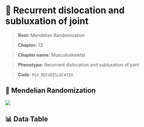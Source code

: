 # 🧪 Recurrent dislocation and subluxation of joint

> **Root:** Mendelian Randomization

> **Chapter:** 13  

> **Chapter name:** Musculoskeletal

> **Phenotype:** Recurrent dislocation and subluxation of joint  

> **Code:** `M13_RECUDISLOCATIO`

## 🧬 Mendelian Randomization  

<img src="/MR/Figures/Forward/M13_RECUDISLOCATIO.png"/>

## 📊 Data Table

<CsvTableMRF src="/MR/Data/Forward/M13_RECUDISLOCATIO.csv"/>
